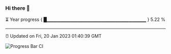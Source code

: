### Hi there 👋

⏳ Year progress { █▁▁▁▁▁▁▁▁▁▁▁▁▁▁▁▁▁▁▁▁▁▁▁▁▁▁▁▁▁ } 5.22 %

---

⏰ Updated on Fri, 20 Jan 2023 01:40:39 GMT

![Progress Bar CI](https://github.com/ZhaoGui/ZhaoGui/workflows/Progress%20Bar%20CI/badge.svg)
